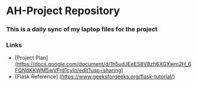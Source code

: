 # AH-Project Repository

### This is a daily sync of my laptop files for the project

### Links
* [Project Plan] (https://docs.google.com/document/d/1h5udJEeES8V8zh6XGXwm2H_6FQNdKKWM5wVFrd1cyIo/edit?usp=sharing)
* [Flask Reference] (https://www.geeksforgeeks.org/flask-tutorial/)
